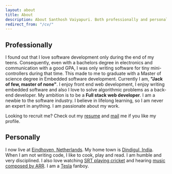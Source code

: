 ```yaml
---
layout: about
title: About
description: About Santhosh Vaiyapuri. Both professionally and personally.
redirect_from: "/cv/"
---
```

## Professionally

I found out that I love software development only during the end of my teens. Consequently, even with a bachelors degree in electronics and communication with a good GPA, I was only writing software for tiny mini-controllers during that time. This made to me to graduate with a Master of science degree in Embedded software development. Currently I am, **"Jack of few, master of none"**. I enjoy front end web development, I enjoy writing embedded software and also I love to solve algorithmic problems as a back-end developer. My ambition is to be a **Full stack web developer**. I am a newbie to the software industry. I believe in lifelong learning, so I am never an expert in anything. I am passionate about my work.

Looking to recruit me? Check out my [resume](/public/files/Santhosh_CV_detailed.pdf) and
[mail](mailto:santhoshvai@icloud.com) me if you like my profile.

## Personally

I now live at [Eindhoven, Netherlands](https://www.google.nl/maps/place/Eindhoven/@51.4484856,5.4515104,12z/data=!3m1!4b1!4m2!3m1!1s0x47c6d91b5579c39f:0xf39ad2648164b998). My home town is [Dindigul, India](https://www.google.nl/maps/place/Dindigul,+Tamil+Nadu,+India/@10.3640591,77.9738117,13z/data=!4m2!3m1!1s0x3b00aa57a54881e3:0x765a14068982e6e7). When I am not writing code, I like to cook, play and read. I am humble and very disciplined.  I also love watching [SRT playing cricket](http://www.espncricinfo.com/india/content/player/35320.html) and hearing [music composed by ARR](https://play.spotify.com/artist/1mYsTxnqsietFxj1OgoGbG?play=true&utm_source=open.spotify.com&utm_medium=open). I am a [Tesla](http://www.teslamotors.com/) fanboy.
